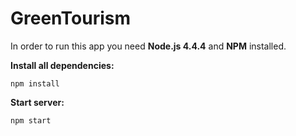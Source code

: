 # GreenTourism

In order to run this app you need **Node.js 4.4.4** and **NPM** installed.

**Install all dependencies:**
```
npm install
```

**Start server:**
```
npm start
```
